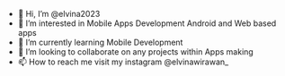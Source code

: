 - 👋 Hi, I’m @elvina2023
- 👀 I’m interested in Mobile Apps Development Android and Web based apps
- 🌱 I’m currently learning Mobile Development
- 💞️ I’m looking to collaborate on any projects within Apps making
- 📫 How to reach me visit my instagram @elvinawirawan_

<!---
elvina2023/elvina2023 is a ✨ special ✨ repository because its `README.md` (this file) appears on your GitHub profile.
You can click the Preview link to take a look at your changes.
--->
